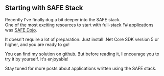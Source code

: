 ## Starting with SAFE Stack

Recently I've finally dug a bit deeper into the SAFE stack.  
One of the most exciting resources to start with full-stack F# applications was [SAFE Dojo](https://github.com/CompositionalIT/SAFE-Dojo).

It doesn't require a lot of preparation. Just install .Net Core SDK version 5 or higher, and you are ready to go!

You can find my solution on [github](https://github.com/jciechowski/SAFE-Dojo/commit/0a6024237200c6816d9c1ccbaea22ec37b01e48f).
But before reading it, I encourage you to try it by yourself.
It's enjoyable!

Stay tuned for more posts about applications written using the SAFE stack.